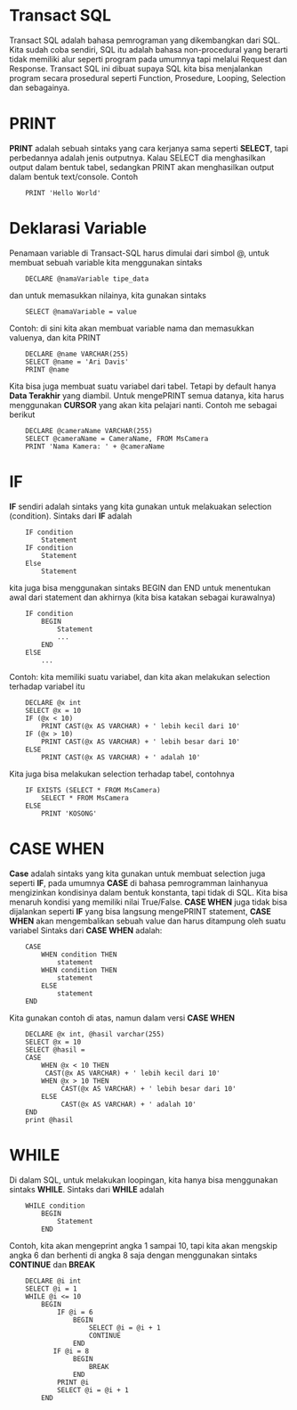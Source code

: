 # Transact SQL
Transact SQL adalah bahasa pemrograman yang dikembangkan dari SQL. Kita sudah coba sendiri, SQL itu adalah bahasa non-procedural yang berarti tidak memiliki alur seperti program pada umumnya tapi melalui Request dan Response.
Transact SQL ini dibuat supaya SQL kita bisa menjalankan program secara prosedural seperti Function, Prosedure, Looping, Selection dan sebagainya.

# PRINT
**PRINT** adalah sebuah sintaks yang cara kerjanya sama seperti **SELECT**, tapi perbedannya adalah jenis outputnya. Kalau SELECT dia menghasilkan output dalam bentuk tabel, sedangkan PRINT akan menghasilkan output dalam bentuk text/console. Contoh
```
    PRINT 'Hello World'
```

# Deklarasi Variable
Penamaan variable di Transact-SQL harus dimulai dari simbol @, untuk membuat sebuah variable kita menggunakan sintaks
```
    DECLARE @namaVariable tipe_data
```
dan untuk memasukkan nilainya, kita gunakan sintaks
```
    SELECT @namaVariable = value
```

Contoh: di sini kita akan membuat variable nama dan memasukkan valuenya, dan kita PRINT
```
    DECLARE @name VARCHAR(255)
    SELECT @name = 'Ari Davis'
    PRINT @name
```

Kita bisa juga membuat suatu variabel dari tabel. Tetapi by default hanya **Data Terakhir** yang diambil. Untuk mengePRINT semua datanya, kita harus menggunakan **CURSOR** yang akan kita pelajari nanti. Contoh me sebagai berikut
```
    DECLARE @cameraName VARCHAR(255)
    SELECT @cameraName = CameraName, FROM MsCamera
    PRINT 'Nama Kamera: ' + @cameraName
```

# IF
**IF** sendiri adalah sintaks yang kita gunakan untuk melakuakan selection (condition). Sintaks dari **IF** adalah
```
    IF condition
        Statement
    IF condition
        Statement
    Else
        Statement
```
kita juga bisa menggunakan sintaks BEGIN dan END untuk menentukan awal dari statement dan akhirnya (kita bisa katakan sebagai kurawalnya)
```
    IF condition
        BEGIN
            Statement
            ...
        END
    ElSE
        ...
```

Contoh: kita memiliki suatu variabel, dan kita akan melakukan selection terhadap variabel itu
```
    DECLARE @x int
    SELECT @x = 10
    IF (@x < 10)
        PRINT CAST(@x AS VARCHAR) + ' lebih kecil dari 10'
    IF (@x > 10)
        PRINT CAST(@x AS VARCHAR) + ' lebih besar dari 10'
    ELSE
        PRINT CAST(@x AS VARCHAR) + ' adalah 10'
```

Kita juga bisa melakukan selection terhadap tabel, contohnya
```
    IF EXISTS (SELECT * FROM MsCamera)
        SELECT * FROM MsCamera
    ELSE
        PRINT 'KOSONG'
```

# CASE WHEN
**Case** adalah sintaks yang kita gunakan untuk membuat selection juga seperti **IF**, pada umumnya **CASE** di bahasa pemrogramman lainhanyua mengizinkan kondisinya dalam bentuk konstanta, tapi tidak di SQL. Kita bisa menaruh kondisi yang memiliki nilai True/False. **CASE WHEN** juga tidak bisa dijalankan seperti **IF** yang bisa langsung mengePRINT statement, **CASE WHEN** akan mengembalikan sebuah value dan harus ditampung oleh suatu variabel Sintaks dari **CASE WHEN** adalah:
```
    CASE 
        WHEN condition THEN
            statement
        WHEN condition THEN
            statement
        ELSE
            statement
    END
```
Kita gunakan contoh di atas, namun dalam versi **CASE WHEN**
```
    DECLARE @x int, @hasil varchar(255)
    SELECT @x = 10
	SELECT @hasil = 
    CASE
        WHEN @x < 10 THEN
         CAST(@x AS VARCHAR) + ' lebih kecil dari 10'
        WHEN @x > 10 THEN
             CAST(@x AS VARCHAR) + ' lebih besar dari 10'
        ELSE
             CAST(@x AS VARCHAR) + ' adalah 10'
    END
    print @hasil
```


# WHILE
Di dalam SQL, untuk melakukan loopingan, kita hanya bisa menggunakan sintaks **WHILE**. Sintaks dari **WHILE** adalah
```
    WHILE condition
        BEGIN
            Statement
        END
```

Contoh, kita akan mengeprint angka 1 sampai 10, tapi kita akan mengskip angka 6 dan berhenti di angka 8 saja dengan menggunakan sintaks **CONTINUE** dan **BREAK**
```
    DECLARE @i int
    SELECT @i = 1
    WHILE @i <= 10
        BEGIN
            IF @i = 6
                BEGIN
                    SELECT @i = @i + 1
                    CONTINUE
                END
           IF @i = 8
                BEGIN
                    BREAK	
                END
            PRINT @i
            SELECT @i = @i + 1
        END
```